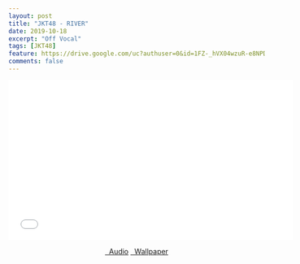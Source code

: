 ```yaml
---
layout: post
title: "JKT48 - RIVER"
date: 2019-10-18
excerpt: "Off Vocal"
tags: [JKT48]
feature: https://drive.google.com/uc?authuser=0&id=1FZ-_hVX04wzuR-e8NPDh5JWlyivHV7dW&export=download
comments: false
---
```

<iframe width="560" height="315" src="//www.youtube.com/embed/y_XeNG6iTbk" frameborder="0"> </iframe>
<center>
<figure class="half">
<a href="https://drive.google.com/uc?authuser=0&id=1HSAkKjN_FvZa85ZpEDcccNa34x6_zqKI&export=download" class="btn" target="_blank" rel="noopener noreferrer"><i class="fa fa-caret-down"></i> &nbsp; Audio</a>
<a href="https://drive.google.com/uc?authuser=0&id=1FZ-_hVX04wzuR-e8NPDh5JWlyivHV7dW&export=download" class="btn" target="_blank" rel="noopener noreferrer"><i class="fa fa-caret-down"></i> &nbsp; Wallpaper</a>
</figure>
</center>
